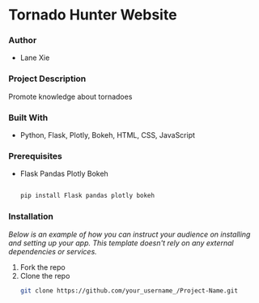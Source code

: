 # Tornado Hunter Website
### Author
- Lane Xie 

### Project Description
Promote knowledge about tornadoes

### Built With
- Python, Flask, Plotly, Bokeh, HTML, CSS, JavaScript

### Prerequisites

* Flask Pandas Plotly Bokeh
  ```sh

  pip install Flask pandas plotly bokeh

  ```

### Installation

_Below is an example of how you can instruct your audience on installing and setting up your app. This template doesn't rely on any external dependencies or services._

1. Fork the repo 
2. Clone the repo
   ```sh
   git clone https://github.com/your_username_/Project-Name.git
   ```
